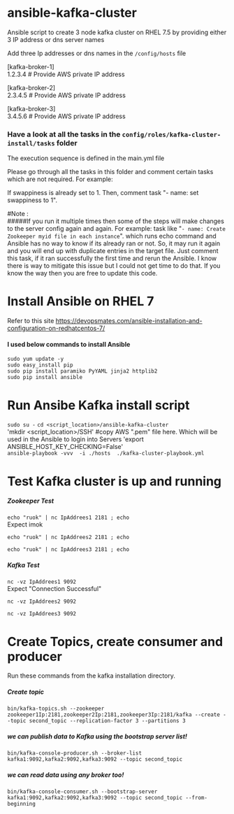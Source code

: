 # ansible-kafka-cluster
Ansible script to create 3 node kafka cluster on RHEL 7.5 by providing either 3 IP address or dns server names 

Add three Ip addresses or dns names in the `/config/hosts` file

[kafka-broker-1]                                        
1.2.3.4                            # Provide AWS private IP address

[kafka-broker-2]                   
2.3.4.5                            # Provide AWS private IP address

[kafka-broker-3]                
3.4.5.6                            # Provide AWS private IP address

### Have a look at all the tasks in the `config/roles/kafka-cluster-install/tasks` folder
The execution sequence is defined in the main.yml file

Please go through all the tasks in this folder and comment certain tasks which are not required. 
For example:

If swappiness is already set to 1. Then, comment task "- name: set swappiness to 1". 

#Note :                   
#####If you run it multiple times then some of the steps will make changes to the server config again and again.
For example: task like "`- name: Create Zookeeper myid file in each instance`". which runs echo command and
 Ansible has no way to know if its already ran or not. So, it may run it again and you will end up with duplicate
 entries in the target file. Just comment this task, if it ran successfully the first time and rerun the Ansible. 
 I know there is way to mitigate this issue but I could not get time to do that. If you know the way then you are 
 free to update this code.

# Install Ansible on RHEL 7 
Refer to this site 
https://devopsmates.com/ansible-installation-and-configuration-on-redhatcentos-7/

#### I used below commands to install Ansible
`sudo yum update -y`             
`sudo easy_install pip`            
`sudo pip install paramiko PyYAML jinja2 httplib2`                   
`sudo pip install ansible`

# Run Ansibe Kafka install script
`sudo su -`
`cd <script_location>/ansible-kafka-cluster`  
'mkdir <script_location>/SSH' #copy AWS ".pem" file here. Which will be used in the Ansible to login into Servers
'export ANSIBLE_HOST_KEY_CHECKING=False'        
`ansible-playbook -vvv  -i ./hosts  ./kafka-cluster-playbook.yml`

# Test Kafka cluster is up and running


##### Zookeeper Test
`echo "ruok" | nc IpAddrees1 2181 ; echo`           
Expect imok

`echo "ruok" | nc IpAddrees2 2181 ; echo`

`echo "ruok" | nc IpAddrees3 2181 ; echo`

##### Kafka Test
`nc -vz IpAddrees1 9092`                 
Expect "Connection Successful" 

`nc -vz IpAddrees2 9092`

`nc -vz IpAddrees3 9092`


# Create Topics, create consumer and producer
Run these commands from the kafka installation directory.

##### Create topic
`bin/kafka-topics.sh --zookeeper zookeeper1Ip:2181,zookeeper2Ip:2181,zookeeper3Ip:2181/kafka --create --topic second_topic --replication-factor 3 --partitions 3`

##### we can publish data to Kafka using the bootstrap server list!
`bin/kafka-console-producer.sh --broker-list kafka1:9092,kafka2:9092,kafka3:9092 --topic second_topic`

##### we can read data using any broker too!
`bin/kafka-console-consumer.sh --bootstrap-server kafka1:9092,kafka2:9092,kafka3:9092 --topic second_topic --from-beginning`



